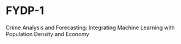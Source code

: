 # FYDP-1
Crime Analysis and Forecasting: Integrating Machine Learning with Population Density and Economy

